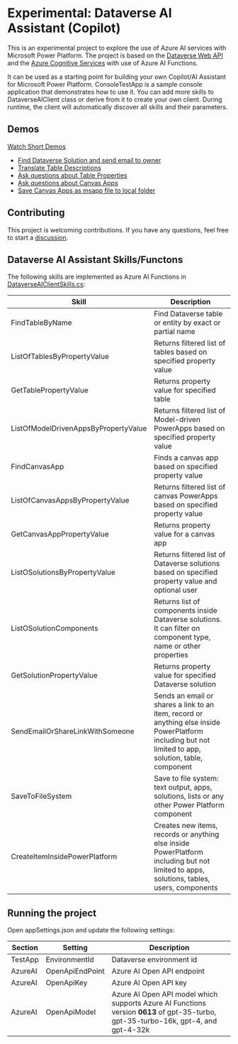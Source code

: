 # Experimental: Dataverse AI Assistant (Copilot)

This is an experimental project to explore the use of Azure AI services with Microsoft Power Platform. 
The project is based on the [Dataverse Web API](https://docs.microsoft.com/en-us/powerapps/developer/data-platform/webapi/overview) and 
the [Azure Cognitive Services](https://azure.microsoft.com/en-us/services/cognitive-services/) with use of Azure AI Functions.

It can be used as a starting point for building your own Copilot/AI Assistant for Microsoft Power Platform. ConsoleTestApp is a sample console application that demonstrates how to use it. You can add more skills to DataverseAIClient class or derive from it to create your own client. During runtime, the client will automatically discover all skills and their parameters.

## Demos

[Watch Short Demos](src/docs/Demos.md)

- [Find Dataverse Solution and send email to owner](src/docs/Demos.md#send-email)
- [Translate Table Descriptions](https://github.com/petrochuk/PowerPlatformCopilot/blob/main/src/docs/Demos.md#translate-table-descriptions)
- [Ask questions about Table Properties](https://github.com/petrochuk/PowerPlatformCopilot/blob/main/src/docs/Demos.md#table-properties)
- [Ask questions about Canvas Apps](https://github.com/petrochuk/PowerPlatformCopilot/blob/main/src/docs/Demos.md#canvas-app-properties)
- [Save Canvas Apps as msapp file to local folder](https://github.com/petrochuk/PowerPlatformCopilot/blob/main/src/docs/Demos.md#save-msapp-file)

## Contributing

This project is welcoming contributions. If you have any questions, feel free to start a [discussion](https://github.com/petrochuk/PowerPlatformCopilot/discussions).

## Dataverse AI Assistant Skills/Functons

The following skills are implemented as Azure AI Functions in [DataverseAIClientSkills.cs](src/DataverseAzureAI/DataverseAIClientSkills.cs):

| Skill | Description |
| ----- | ----------- |
| FindTableByName | Find Dataverse table or entity by exact or partial name |
| ListOfTablesByPropertyValue | Returns filtered list of tables based on specified property value |
| GetTablePropertyValue | Returns property value for specified table |
| ListOfModelDrivenAppsByPropertyValue | Returns filtered list of Model-driven PowerApps based on specified property value |
| FindCanvasApp | Finds a canvas app based on specified property value
| ListOfCanvasAppsByPropertyValue | Returns filtered list of canvas PowerApps based on specified property value |
| GetCanvasAppPropertyValue | Returns property value for a canvas app |
| ListOSolutionsByPropertyValue | Returns filtered list of Dataverse solutions based on specified property value and optional user |
| ListOSolutionComponents | Returns list of components inside Dataverse solutions. It can filter on component type, name or other properties |
| GetSolutionPropertyValue | Returns property value for specified Dataverse solution |
| SendEmailOrShareLinkWithSomeone | Sends an email or shares a link to an item, record or anything else inside PowerPlatform including but not limited to app, solution, table, component |
| SaveToFileSystem | Save to file system: text output, apps, solutions, lists or any other Power Platform component |
| CreateItemInsidePowerPlatform | Creates new items, records or anything else inside PowerPlatform including but not limited to apps, solutions, tables, users, components |

## Running the project

Open appSettings.json and update the following settings:

| Section | Setting | Description |
| ------- | ------- | ----------- |
| TestApp | EnvironmentId | Dataverse environment id |
| AzureAI | OpenApiEndPoint | Azure AI Open API endpoint |
| AzureAI | OpenApiKey | Azure AI Open API key |
| AzureAI | OpenApiModel | Azure AI Open API model which supports Azure AI Functions version **0613** of gpt-35-turbo, gpt-35-turbo-16k, gpt-4, and gpt-4-32k |
